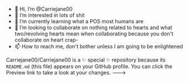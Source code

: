- 👋 Hi, I’m @Carriejane00
- 👀 I’m interested in lots of shit
- 🌱 I’m currently learning what a POS most humans are
- 💞️ I’m looking to collaborate on nothing related to hearts and what two/revolving hearts mean when collaborating because you don't collaborate on heart crap-
- 📫 How to reach me, don't bother unless I am going to be enlightened

Carriejane00/Carriejane00 is a ✨ special ✨ repository because its `README.md` (this file) appears on your GitHub profile.
You can click the Preview link to take a look at your changes.
--->
